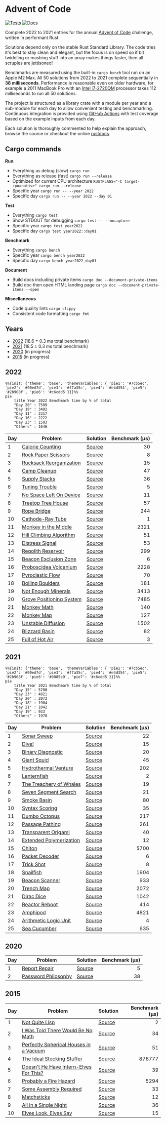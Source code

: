 # Advent of Code

[![Tests](https://img.shields.io/github/actions/workflow/status/maneatingape/advent-of-code-rust/tests.yml?label=tests)](https://github.com/maneatingape/advent-of-code-rust/actions/workflows/tests.yml) [![Docs](https://img.shields.io/github/actions/workflow/status/maneatingape/advent-of-code-rust/docs.yml?color=blue&label=docs)](https://maneatingape.github.io/advent-of-code-rust/aoc/)

Complete 2022 to 2021 entries for the annual [Advent of Code](https://adventofcode.com/) challenge, written in performant Rust.

Solutions depend only on the stable Rust Standard Library. The code tries it's best to stay clean and elegant, but the focus is on speed so if bit twiddling or mashing stuff into an array makes things faster, then all scruples are jettisoned!

Benchmarks are measured using the built-in `cargo bench` tool run on an Apple M2 Max. All 50 solutions from 2022 to 2021 complete sequentially in **38 milliseconds**. Performance is reasonable even on older hardware, for example a 2011 MacBook Pro with an [Intel i7-2720QM](https://ark.intel.com/content/www/us/en/ark/products/50067/intel-core-i72720qm-processor-6m-cache-up-to-3-30-ghz.html) processor takes 112 milliseconds to run all 50 solutions.

The project is structured as a library crate with a module per year and a sub-module for each day to allow convenient testing and benchmarking. Continuous integration is provided using [GitHub Actions](https://docs.github.com/en/actions) with test coverage based on the example inputs from each day.

Each solution is thoroughly commented to help explain the approach, browse the source or checkout the online [rustdocs](https://maneatingape.github.io/advent-of-code-rust/aoc/).

## Cargo commands

**Run**
* Everything as debug (slow) `cargo run`
* Everything as release (fast) `cargo run --release`
* Optimized for current CPU architecture `RUSTFLAGS="-C target-cpu=native" cargo run --release`
* Specific year `cargo run -- --year 2022`
* Specific day `cargo run -- --year 2022 --day 01`

**Test**
* Everything `cargo test`
* Show STDOUT for debugging `cargo test -- --nocapture`
* Specific year `cargo test year2022`
* Specific day `cargo test year2022::day01`

**Benchmark**
* Everything `cargo bench`
* Specific year `cargo bench year2022`
* Specific day `cargo bench year2022_day01`

**Document**
* Build docs including private items `cargo doc --document-private-items`
* Build doc then open HTML landing page `cargo doc --document-private-items --open`

**Miscellaneous**
* Code quality lints `cargo clippy`
* Consistent code formatting `cargo fmt`

## Years

* [2022](#2022) (18.6 ± 0.3 ms total benchmark)
* [2021](#2021) (18.5 ± 0.3 ms total benchmark)
* [2020](#2020) (in progress)
* [2015](#2015) (in progress)

## 2022

```mermaid
%%{init: {'theme': 'base', 'themeVariables': { 'pie1': '#7cb5ec', 'pie2': '#90ed7d', 'pie3': '#f7a35c', 'pie4': '#e4d354', 'pie5': '#2b908f', 'pie6': '#c6cdd5'}}}%%
pie
    title Year 2022 Benchmark time by % of total
    "Day 20" : 7509
    "Day 19" : 3402
    "Day 11" : 2317
    "Day 16" : 2222
    "Day 23" : 1503
    "Others" : 1646
```

| Day | Problem | Solution | Benchmark (μs) |
| --- | --- | --- | --: |
| 1 | [Calorie Counting](https://adventofcode.com/2022/day/1) | [Source](src/year2022/day01.rs) | 30 |
| 2 | [Rock Paper Scissors](https://adventofcode.com/2022/day/2) | [Source](src/year2022/day02.rs) | 8 |
| 3 | [Rucksack Reorganization](https://adventofcode.com/2022/day/3) | [Source](src/year2022/day03.rs) | 15 |
| 4 | [Camp Cleanup](https://adventofcode.com/2022/day/4) | [Source](src/year2022/day04.rs) | 47 |
| 5 | [Supply Stacks](https://adventofcode.com/2022/day/5) | [Source](src/year2022/day05.rs) | 36 |
| 6 | [Tuning Trouble](https://adventofcode.com/2022/day/6) | [Source](src/year2022/day06.rs) | 5 |
| 7 | [No Space Left On Device](https://adventofcode.com/2022/day/7) | [Source](src/year2022/day07.rs) | 11 |
| 8 | [Treetop Tree House](https://adventofcode.com/2022/day/8) | [Source](src/year2022/day08.rs) | 57 |
| 9 | [Rope Bridge](https://adventofcode.com/2022/day/9) | [Source](src/year2022/day09.rs) | 244 |
| 10 | [Cathode-Ray Tube](https://adventofcode.com/2022/day/10) | [Source](src/year2022/day10.rs) | 1 |
| 11 | [Monkey in the Middle](https://adventofcode.com/2022/day/11) | [Source](src/year2022/day11.rs) | 2321 |
| 12 | [Hill Climbing Algorithm](https://adventofcode.com/2022/day/12) | [Source](src/year2022/day12.rs) | 51 |
| 13 | [Distress Signal](https://adventofcode.com/2022/day/13) | [Source](src/year2022/day13.rs) | 53 |
| 14 | [Regolith Reservoir](https://adventofcode.com/2022/day/14) | [Source](src/year2022/day14.rs) | 299 |
| 15 | [Beacon Exclusion Zone](https://adventofcode.com/2022/day/15) | [Source](src/year2022/day15.rs) | 6 |
| 16 | [Proboscidea Volcanium](https://adventofcode.com/2022/day/16) | [Source](src/year2022/day16.rs) | 2228 |
| 17 | [Pyroclastic Flow](https://adventofcode.com/2022/day/17) | [Source](src/year2022/day17.rs) | 70 |
| 18 | [Boiling Boulders](https://adventofcode.com/2022/day/18) | [Source](src/year2022/day18.rs) | 181 |
| 19 | [Not Enough Minerals](https://adventofcode.com/2022/day/19) | [Source](src/year2022/day19.rs) | 3413 |
| 20 | [Grove Positioning System](https://adventofcode.com/2022/day/20) | [Source](src/year2022/day20.rs) | 7485 |
| 21 | [Monkey Math](https://adventofcode.com/2022/day/21) | [Source](src/year2022/day21.rs) | 140 |
| 22 | [Monkey Map](https://adventofcode.com/2022/day/22) | [Source](src/year2022/day22.rs) | 127 |
| 23 | [Unstable Diffusion](https://adventofcode.com/2022/day/23) | [Source](src/year2022/day23.rs) | 1502 |
| 24 | [Blizzard Basin](https://adventofcode.com/2022/day/24) | [Source](src/year2022/day24.rs) | 82 |
| 25 | [Full of Hot Air](https://adventofcode.com/2022/day/25) | [Source](src/year2022/day25.rs) | 3 |

## 2021

```mermaid
%%{init: {'theme': 'base', 'themeVariables': { 'pie1': '#7cb5ec', 'pie2': '#90ed7d', 'pie3': '#f7a35c', 'pie4': '#e4d354', 'pie5': '#2b908f', 'pie6': '#8085e9', 'pie7': '#c6cdd5'}}}%%
pie
    title Year 2021 Benchmark time by % of total
    "Day 15" : 5700
    "Day 23" : 4821
    "Day 20" : 2072
    "Day 18" : 1904
    "Day 21" : 1042
    "Day 19" : 933
    "Others" : 1978
```

| Day | Problem | Solution | Benchmark (μs) |
| --- | --- | --- | --: |
| 1 | [Sonar Sweep](https://adventofcode.com/2021/day/1) | [Source](src/year2021/day01.rs) | 22 |
| 2 | [Dive!](https://adventofcode.com/2021/day/2) | [Source](src/year2021/day02.rs) | 15 |
| 3 | [Binary Diagnostic](https://adventofcode.com/2021/day/3) | [Source](src/year2021/day03.rs) | 20 |
| 4 | [Giant Squid](https://adventofcode.com/2021/day/4) | [Source](src/year2021/day04.rs) | 45 |
| 5 | [Hydrothermal Venture](https://adventofcode.com/2021/day/5) | [Source](src/year2021/day05.rs) | 202 |
| 6 | [Lanternfish](https://adventofcode.com/2021/day/6) | [Source](src/year2021/day06.rs) | 2 |
| 7 | [The Treachery of Whales](https://adventofcode.com/2021/day/7) | [Source](src/year2021/day07.rs) | 19 |
| 8 | [Seven Segment Search](https://adventofcode.com/2021/day/8) | [Source](src/year2021/day08.rs) | 21 |
| 9 | [Smoke Basin](https://adventofcode.com/2021/day/9) | [Source](src/year2021/day09.rs) | 80 |
| 10 | [Syntax Scoring](https://adventofcode.com/2021/day/10) | [Source](src/year2021/day10.rs) | 35 |
| 11 | [Dumbo Octopus](https://adventofcode.com/2021/day/11) | [Source](src/year2021/day11.rs) | 217 |
| 12 | [Passage Pathing](https://adventofcode.com/2021/day/12) | [Source](src/year2021/day12.rs) | 261 |
| 13 | [Transparent Origami](https://adventofcode.com/2021/day/13) | [Source](src/year2021/day13.rs) | 40 |
| 14 | [Extended Polymerization](https://adventofcode.com/2021/day/14) | [Source](src/year2021/day14.rs) | 12 |
| 15 | [Chiton](https://adventofcode.com/2021/day/15) | [Source](src/year2021/day15.rs) | 5700 |
| 16 | [Packet Decoder](https://adventofcode.com/2021/day/16) | [Source](src/year2021/day16.rs) | 6 |
| 17 | [Trick Shot](https://adventofcode.com/2021/day/17) | [Source](src/year2021/day17.rs) | 8 |
| 18 | [Snailfish](https://adventofcode.com/2021/day/18) | [Source](src/year2021/day18.rs) | 1904 |
| 19 | [Beacon Scanner](https://adventofcode.com/2021/day/19) | [Source](src/year2021/day19.rs) | 933 |
| 20 | [Trench Map](https://adventofcode.com/2021/day/20) | [Source](src/year2021/day20.rs) | 2072 |
| 21 | [Dirac Dice](https://adventofcode.com/2021/day/21) | [Source](src/year2021/day21.rs) | 1042 |
| 22 | [Reactor Reboot](https://adventofcode.com/2021/day/22) | [Source](src/year2021/day22.rs) | 414 |
| 23 | [Amphipod](https://adventofcode.com/2021/day/23) | [Source](src/year2021/day23.rs) | 4821 |
| 24 | [Arithmetic Logic Unit](https://adventofcode.com/2021/day/24) | [Source](src/year2021/day24.rs) | 4 |
| 25 | [Sea Cucumber](https://adventofcode.com/2021/day/25) | [Source](src/year2021/day25.rs) | 635 |

## 2020

| Day | Problem | Solution | Benchmark (μs) |
| --- | --- | --- | --: |
| 1 | [Report Repair](https://adventofcode.com/2020/day/1) | [Source](src/year2020/day01.rs) | 5 |
| 2 | [Password Philosophy](https://adventofcode.com/2020/day/2) | [Source](src/year2020/day02.rs) | 38 |

## 2015

| Day | Problem | Solution | Benchmark (μs) |
| --- | --- | --- | --: |
| 1 | [Not Quite Lisp](https://adventofcode.com/2015/day/1) | [Source](src/year2015/day01.rs) | 2 |
| 2 | [I Was Told There Would Be No Math](https://adventofcode.com/2015/day/2) | [Source](src/year2015/day02.rs) | 34 |
| 3 | [Perfectly Spherical Houses in a Vacuum](https://adventofcode.com/2015/day/3) | [Source](src/year2015/day03.rs) | 51 |
| 4 | [The Ideal Stocking Stuffer](https://adventofcode.com/2015/day/4) | [Source](src/year2015/day04.rs) | 876777 |
| 5 | [Doesn't He Have Intern-Elves For This?](https://adventofcode.com/2015/day/5) | [Source](src/year2015/day05.rs) | 39 |
| 6 | [Probably a Fire Hazard](https://adventofcode.com/2015/day/6) | [Source](src/year2015/day06.rs) | 5294 |
| 7 | [Some Assembly Required](https://adventofcode.com/2015/day/7) | [Source](src/year2015/day07.rs) | 33 |
| 8 | [Matchsticks](https://adventofcode.com/2015/day/8) | [Source](src/year2015/day08.rs) | 12 |
| 9 | [All in a Single Night](https://adventofcode.com/2015/day/9) | [Source](src/year2015/day09.rs) | 36 |
| 10 | [Elves Look, Elves Say](https://adventofcode.com/2015/day/10) | [Source](src/year2015/day10.rs) | 15 |
